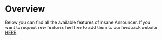 # Overview
Below you can find all the available features of Insane Announcer. If you want to request new features feel free to add them to our feedback website [HERE](https://feedback.techscode.de/t/insaneannouncer)
